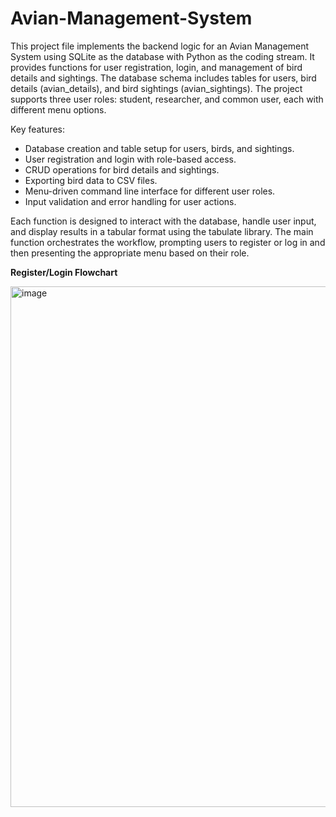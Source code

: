 # Avian-Management-System

This project file implements the backend logic for an Avian Management System using SQLite as the database with Python as the coding stream. It provides functions for user registration, login, and management of bird details and sightings. The database schema includes tables for users, bird details (avian_details), and bird sightings (avian_sightings). The project supports three user roles: student, researcher, and common user, each with different menu options.

Key features:

 - Database creation and table setup for users, birds, and sightings.
 - User registration and login with role-based access.
 - CRUD operations for bird details and sightings.
 - Exporting bird data to CSV files.
 - Menu-driven command line interface for different user roles.
 - Input validation and error handling for user actions.
 
Each function is designed to interact with the database, handle user input, and display results in a tabular format using the tabulate library. The main function orchestrates the workflow, prompting users to register or log in and then presenting the appropriate menu based on their role.


**Register/Login Flowchart**

<img width="837" height="833" alt="image" src="https://github.com/user-attachments/assets/b1ba20dd-81a6-494d-8b4e-6e8837c8ec86" />

